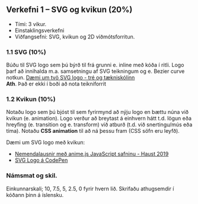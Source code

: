## Verkefni 1 – SVG og kvikun (20%)  
* Tími: 3 vikur.
* Einstaklingsverkefni
* Viðfangsefni: SVG, kvikun og 2D viðmótsforritun.

### 1.1 SVG (10%) 
Búðu til SVG logo sem þú býrð til frá grunni e. inline með kóða í ritli. Logo þarf að innihalda m.a. samsetningu af SVG teikningum og e. Bezier curve notkun. [Dæmi um tvö SVG logo - tré og tækniskólinn](https://kodun.is/) <br>
**Ath**. Það er ekki í boði að nota teikniforrit 

### 1.2 Kvikun (10%) 
Notaðu logo sem þú bjóst til sem fyrirmynd að nýju logo en bættu núna við kvikun (e. animation). Logo verður að breytast á einhvern hátt t.d. lögun eða hreyfing (e. transition og e. transform) við atburð (t.d. við snertingu/mús eða tíma). Notaðu **CSS animation** til að ná þessu fram (CSS söfn eru leyfð). 

Dæmi um SVG logo með kvikun:
* [Nemendalausnir með anime.js JavaScript safninu -  Haust 2019](https://github.com/GunnarThorunnarson/FORR3FV05EU/blob/master/Synidaemi/Verkefni1Haust2019.md)
* [SVG Logo á CodePen](https://codepen.io/search/pens?q=svg+logo&page=1&order=popularity&depth=everything&cursor=ZD0xJm89MCZwPTI=)

### Námsmat og skil.
Einkunnarskali; 10, 7.5, 5, 2.5, 0 fyrir hvern lið. 
Skrifaðu athugsemdir í kóðann þinn á íslensku. 
